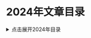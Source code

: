 2024年文章目录
===

<details>
<summary>点击展开2024年目录</summary>

* [01.Git修改某些提交的作者信息](./01_git_rebase_change_author/README.md)【完成】
* [02.一次堆内存溢出的问题排查](./02_math_english/README.md)【草稿】
* [03.通过SDKMAN安装各种版本JDK](./03_sdk_man_jdk_graal/README.md)【已发布】
* [04.探析Java的调用栈深度](./04_java_stack_trace_depth/README.md)【草稿】
* [05.让调用者自己干活的特殊线程池](./05_unit_test_caller_runs_thread_pool/README.md)【已发布】
* [06.JVM配置参数MaxMetaspaceSize案例](./06_max_meta_space_size/README.md)【草稿】


</details>


